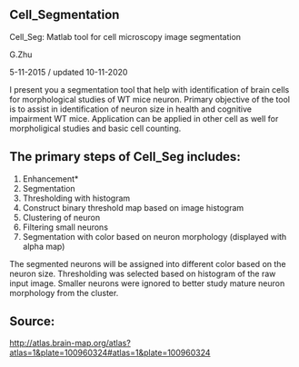 ## Cell_Segmentation
Cell_Seg: 
Matlab tool for cell microscopy image segmentation 

G.Zhu

5-11-2015 / updated 10-11-2020

I present you a segmentation tool that help with identification of brain cells for morphological studies of WT mice neuron. Primary objective of the tool is to assist in identification of neuron size in health and cognitive impairment WT mice. Application can be applied in other cell as well for morpholigical studies and basic cell counting.

## The primary steps of Cell_Seg includes: 
1) Enhancement*
2) Segmentation
3) Thresholding with histogram
4) Construct binary threshold map based on image histogram
5) Clustering of neuron
6) Filtering small neurons
7) Segmentation with color based on neuron morphology (displayed with alpha map)

The segmented neurons will be assigned into different color based on the neuron size. Thresholding was selected based on histogram of the raw input image. Smaller neurons were ignored to better study mature neuron morphology from the cluster. 

## Source: 
http://atlas.brain-map.org/atlas?atlas=1&plate=100960324#atlas=1&plate=100960324
